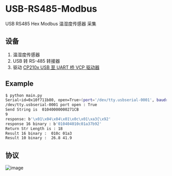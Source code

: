 # USB-RS485-Modbus

USB RS485 Hex Modbus 温湿度传感器 采集

## 设备

1. 温湿度传感器
2. USB 转 RS-485 转接器
3. 驱动 [CP210x USB 至 UART 桥 VCP 驱动器](https://cn.silabs.com/developers/usb-to-uart-bridge-vcp-drivers)

## Example

```bash
$ python main.py
Serial<id=0x10f711b80, open=True>(port='/dev/tty.usbserial-0001', baudrate=9600, bytesize=8, parity='N', stopbits=1, timeout=1, xonxoff=False, rtscts=False, dsrdtr=False)
/dev/tty.usbserial-0001 port open : True
Send String is  01040000000271CB
9
response: b'\x01\x04\x04\x01\x0c\x01\xa3{\x92'
response 16 binary : b'010404010c01a37b92'
Return Str Length is : 18
Result 16 binary :  010c 01a3
Result 10 binary :  26.8 41.9
```

## 协议

![image](https://user-images.githubusercontent.com/16016074/117657097-bf3f3480-b1cb-11eb-989c-3d38669b3ae3.png)
